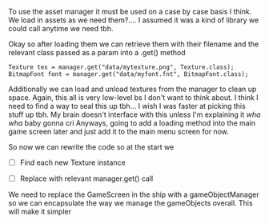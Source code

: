 To use the asset manager it must be used on a case by case basis I think. We load in assets as we need them?.... I assumed it was a kind of library we could call anytime we need tbh. 

Okay so after loading them we can retrieve them with their filename and the relevant class passed as a param into a .get() method 
````
Texture tex = manager.get("data/mytexture.png", Texture.class);
BitmapFont font = manager.get("data/myfont.fnt", BitmapFont.class);
````
Additionally we can load and unload textures from the manager to clean up space. 
Again, this all is very low-level bs I don't want to think about. I think I need to find a way to seal this up tbh... I wish I was faster at picking this stuff up tbh. My brain doesn't interface with this unless I'm explaining it *wha wha* baby gonna cri
Anyways, going to add a loading method into the main game screen later and just add it to the main menu screen for now. 

So now we can rewrite the code so at the start we 
- [ ] Find each new Texture instance 
- [ ] Replace with relevant manager.get() call 


We need to replace the GameScreen in the ship with a gameObjectManager so we can encapsulate the way we manage the gameObjects overall. This will make it simpler 